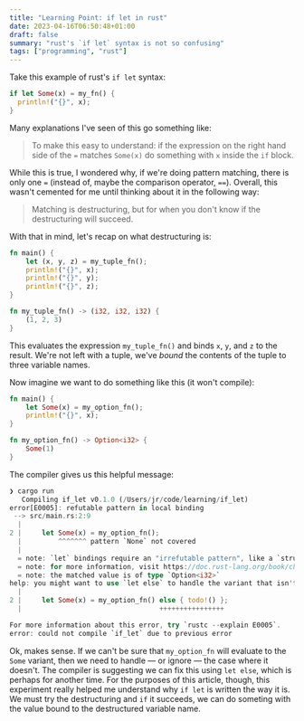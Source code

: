 ```yaml
---
title: "Learning Point: if let in rust"
date: 2023-04-16T06:50:48+01:00
draft: false
summary: "rust's `if let` syntax is not so confusing"
tags: ["programming", "rust"]
---
```

Take this example of rust's `if let` syntax:
```rust
if let Some(x) = my_fn() {
  println!("{}", x);
}
```
Many explanations I've seen of this go something like:

> To make this easy to understand: if the expression on the right hand side of the `=` matches `Some(x)` do something with `x` inside the `if` block.

While this is true, I wondered why, if we're doing pattern matching, there is only one `=` (instead of, maybe the comparison operator, `==`). Overall, this wasn't cemented for me until thinking about it in the following way:

> Matching is destructuring, but for when you don't know if the destructuring will succeed.

With that in mind, let's recap on what destructuring is:

```rust
fn main() {
    let (x, y, z) = my_tuple_fn();
    println!("{}", x);
    println!("{}", y);
    println!("{}", z);
}

fn my_tuple_fn() -> (i32, i32, i32) {
    (1, 2, 3)
}
```

This evaluates the expression `my_tuple_fn()` and binds `x`, `y`, and `z` to the result. We're not left with a tuple, we've _bound_ the contents of the tuple to three variable names.

Now imagine we want to do something like this (it won't compile):

```rust
fn main() {
    let Some(x) = my_option_fn();
    println!("{}", x);
}

fn my_option_fn() -> Option<i32> {
    Some(1)
}
```

The compiler gives us this helpful message:

```rust
❯ cargo run
   Compiling if_let v0.1.0 (/Users/jr/code/learning/if_let)
error[E0005]: refutable pattern in local binding
 --> src/main.rs:2:9
  |
2 |     let Some(x) = my_option_fn();
  |         ^^^^^^^ pattern `None` not covered
  |
  = note: `let` bindings require an "irrefutable pattern", like a `struct` or an `enum` with only one variant
  = note: for more information, visit https://doc.rust-lang.org/book/ch18-02-refutability.html
  = note: the matched value is of type `Option<i32>`
help: you might want to use `let else` to handle the variant that isn't matched
  |
2 |     let Some(x) = my_option_fn() else { todo!() };
  |                                  ++++++++++++++++

For more information about this error, try `rustc --explain E0005`.
error: could not compile `if_let` due to previous error
```

Ok, makes sense. If we can't be sure that `my_option_fn` will evaluate to the `Some` variant, then we need to handle — or ignore — the case where it doesn't. The compiler is suggesting we can fix this using `let else`, which is perhaps for another time. For the purposes of this article, though, this experiment really helped me understand why `if let` is written the way it is. We must try the destructuring and `if` it succeeds, we can do someting with the value bound to the destructured variable name.